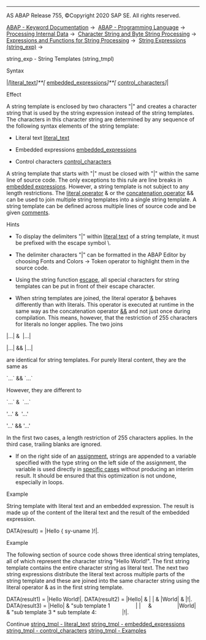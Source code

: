   

* * *

AS ABAP Release 755, ©Copyright 2020 SAP SE. All rights reserved.

[ABAP - Keyword Documentation](https://help.sap.com/doc/abapdocu_755_index_htm/7.55/en-US/abenabap.htm) →  [ABAP - Programming Language](https://help.sap.com/doc/abapdocu_755_index_htm/7.55/en-US/abenabap_reference.htm) →  [Processing Internal Data](https://help.sap.com/doc/abapdocu_755_index_htm/7.55/en-US/abenabap_data_working.htm) →  [Character String and Byte String Processing](https://help.sap.com/doc/abapdocu_755_index_htm/7.55/en-US/abenabap_data_string.htm) →  [Expressions and Functions for String Processing](https://help.sap.com/doc/abapdocu_755_index_htm/7.55/en-US/abenstring_processing_expr_func.htm) →  [String Expressions (string\_exp)](https://help.sap.com/doc/abapdocu_755_index_htm/7.55/en-US/abapcompute_string.htm) → 

string\_exp - String Templates (string\_tmpl)

Syntax

|*\[*[literal\_text](https://help.sap.com/doc/abapdocu_755_index_htm/7.55/en-US/abenstring_templates_literals.htm)*\]**\[* [embedded\_expressions](https://help.sap.com/doc/abapdocu_755_index_htm/7.55/en-US/abenstring_templates_expressions.htm)*\]**\[* [control\_characters](https://help.sap.com/doc/abapdocu_755_index_htm/7.55/en-US/abenstring_templates_separators.htm)*\]*|

Effect

A string template is enclosed by two characters "|" and creates a character string that is used by the string expression instead of the string templates. The characters in this character string are determined by any sequence of the following syntax elements of the string template:

-   Literal text [literal\_text](https://help.sap.com/doc/abapdocu_755_index_htm/7.55/en-US/abenstring_templates_literals.htm)

-   Embedded expressions [embedded\_expressions](https://help.sap.com/doc/abapdocu_755_index_htm/7.55/en-US/abenstring_templates_expressions.htm)

-   Control characters [control\_characters](https://help.sap.com/doc/abapdocu_755_index_htm/7.55/en-US/abenstring_templates_separators.htm)

A string template that starts with "|" must be closed with "|" within the same line of source code. The only exceptions to this rule are line breaks in [embedded expressions](https://help.sap.com/doc/abapdocu_755_index_htm/7.55/en-US/abenstring_templates_expressions.htm). However, a string template is not subject to any length restrictions. The [literal operator](https://help.sap.com/doc/abapdocu_755_index_htm/7.55/en-US/abenliteral_operator_glosry.htm "Glossary Entry") & or the [concatenation operator](https://help.sap.com/doc/abapdocu_755_index_htm/7.55/en-US/abenconcatenation_operator_glosry.htm "Glossary Entry") && can be used to join multiple string templates into a single string template. A string template can be defined across multiple lines of source code and be given [comments](https://help.sap.com/doc/abapdocu_755_index_htm/7.55/en-US/abencomment_glosry.htm "Glossary Entry").

Hints

-   To display the delimiters "|" within [literal text](https://help.sap.com/doc/abapdocu_755_index_htm/7.55/en-US/abenstring_templates_literals.htm) of a string template, it must be prefixed with the escape symbol \\.

-   The delimiter characters "|" can be formatted in the ABAP Editor by choosing Fonts and Colors → Token operator to highlight them in the source code.

-   Using the string function [escape](https://help.sap.com/doc/abapdocu_755_index_htm/7.55/en-US/abenescape_functions.htm), all special characters for string templates can be put in front of their escape character.

-   When string templates are joined, the literal operator [&](https://help.sap.com/doc/abapdocu_755_index_htm/7.55/en-US/abenliteral_operator.htm) behaves differently than with literals. This operator is executed at runtime in the same way as the concatenation operator [&&](https://help.sap.com/doc/abapdocu_755_index_htm/7.55/en-US/abenstring_operators.htm) and not just once during compilation. This means, however, that the restriction of 255 characters for literals no longer applies. The two joins

|...| &  |...|

|...| && |...|

are identical for string templates. For purely literal content, they are the same as

\`...\` && \`...\`

However, they are different to

\`...\` &  \`...\`

'...' &  '...'

'...' && '...'

In the first two cases, a length restriction of 255 characters applies. In the third case, trailing blanks are ignored.

-   If on the right side of an [assignment](https://help.sap.com/doc/abapdocu_755_index_htm/7.55/en-US/abenequals_string_expr.htm), strings are appended to a variable specified with the type string on the left side of the assignment, the variable is used directly in [specific cases](https://help.sap.com/doc/abapdocu_755_index_htm/7.55/en-US/abenstring_expr_perfo.htm) without producing an interim result. It should be ensured that this optimization is not undone, especially in loops.

Example

String template with literal text and an embedded expression. The result is made up of the content of the literal text and the result of the embedded expression.

DATA(result) = |Hello { sy-uname }!|.

Example

The following section of source code shows three identical string templates, all of which represent the character string "Hello World!". The first string template contains the entire character string as literal text. The next two string expressions distribute the literal text across multiple parts of the string template and these are joined into the same character string using the literal operator & as in the first string template.

DATA(result1) = |Hello World!|.
DATA(result2) = |Hello| & | | & |World| & |!|.
DATA(result3) = |Hello| & "sub template 1
                | |     &
                |World| & "sub template 3
\* sub template 4:
                |!|.

Continue
[string\_tmpl - literal\_text](https://help.sap.com/doc/abapdocu_755_index_htm/7.55/en-US/abenstring_templates_literals.htm)
[string\_tmpl - embedded\_expressions](https://help.sap.com/doc/abapdocu_755_index_htm/7.55/en-US/abenstring_templates_expressions.htm)
[string\_tmpl - control\_characters](https://help.sap.com/doc/abapdocu_755_index_htm/7.55/en-US/abenstring_templates_separators.htm)
[string\_tmpl - Examples](https://help.sap.com/doc/abapdocu_755_index_htm/7.55/en-US/abenstring_templates_abexas.htm)